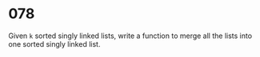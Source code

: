 [_metadata_:difficulty]:-  "Medium"
[_metadata_:asker]:-       "Google"
[_metadata_:tags]:-        "linked-list"

# 078

Given `k` sorted singly linked lists, write a function to merge all the lists into one sorted singly linked list.
